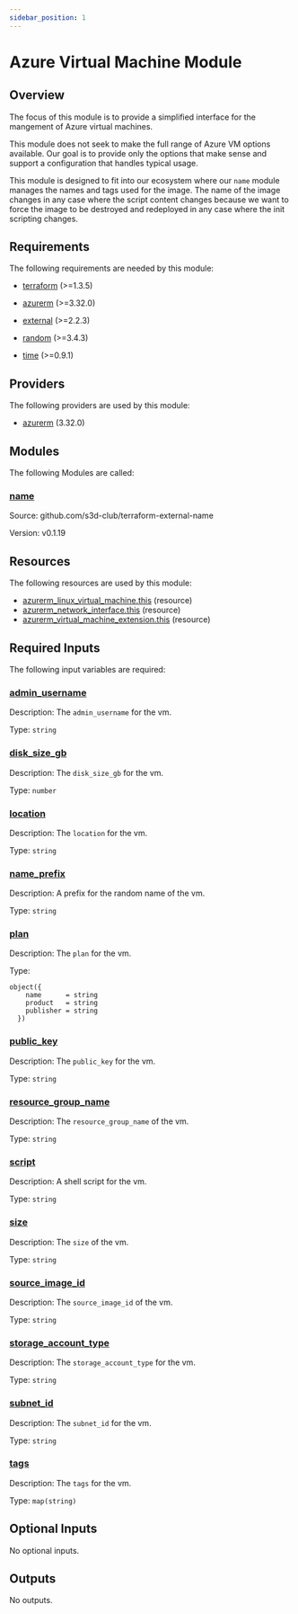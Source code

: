 ```yaml
---
sidebar_position: 1
---
```


# Azure Virtual Machine Module

## Overview
The focus of this module is to provide a simplified interface for the mangement
of Azure virtual machines.

This module does not seek to make the full range of Azure VM options available.
Our goal is to provide only the options that make sense and support a
configuration that handles typical usage.

This module is designed to fit into our ecosystem where our `name` module
manages the names and tags used for the image. The name of the image changes in
any case where the script content changes because we want to force the image to
be destroyed and redeployed in any case where the init scripting changes.


## Requirements

The following requirements are needed by this module:

- <a name="requirement_terraform"></a> [terraform](#requirement\_terraform) (>=1.3.5)

- <a name="requirement_azurerm"></a> [azurerm](#requirement\_azurerm) (>=3.32.0)

- <a name="requirement_external"></a> [external](#requirement\_external) (>=2.2.3)

- <a name="requirement_random"></a> [random](#requirement\_random) (>=3.4.3)

- <a name="requirement_time"></a> [time](#requirement\_time) (>=0.9.1)

## Providers

The following providers are used by this module:

- <a name="provider_azurerm"></a> [azurerm](#provider\_azurerm) (3.32.0)

## Modules

The following Modules are called:

### <a name="module_name"></a> [name](#module\_name)

Source: github.com/s3d-club/terraform-external-name

Version: v0.1.19

## Resources

The following resources are used by this module:

- [azurerm_linux_virtual_machine.this](https://registry.terraform.io/providers/hashicorp/azurerm/latest/docs/resources/linux_virtual_machine) (resource)
- [azurerm_network_interface.this](https://registry.terraform.io/providers/hashicorp/azurerm/latest/docs/resources/network_interface) (resource)
- [azurerm_virtual_machine_extension.this](https://registry.terraform.io/providers/hashicorp/azurerm/latest/docs/resources/virtual_machine_extension) (resource)

## Required Inputs

The following input variables are required:

### <a name="input_admin_username"></a> [admin\_username](#input\_admin\_username)

Description: The `admin_username` for the vm.

Type: `string`

### <a name="input_disk_size_gb"></a> [disk\_size\_gb](#input\_disk\_size\_gb)

Description: The `disk_size_gb` for the vm.

Type: `number`

### <a name="input_location"></a> [location](#input\_location)

Description: The `location` for the vm.

Type: `string`

### <a name="input_name_prefix"></a> [name\_prefix](#input\_name\_prefix)

Description: A prefix for the random name of the vm.

Type: `string`

### <a name="input_plan"></a> [plan](#input\_plan)

Description: The `plan` for the vm.

Type:

```hcl
object({
    name      = string
    product   = string
    publisher = string
  })
```

### <a name="input_public_key"></a> [public\_key](#input\_public\_key)

Description: The `public_key` for the vm.

Type: `string`

### <a name="input_resource_group_name"></a> [resource\_group\_name](#input\_resource\_group\_name)

Description: The `resource_group_name` of the vm.

Type: `string`

### <a name="input_script"></a> [script](#input\_script)

Description: A shell script for the vm.

Type: `string`

### <a name="input_size"></a> [size](#input\_size)

Description: The `size` of the vm.

Type: `string`

### <a name="input_source_image_id"></a> [source\_image\_id](#input\_source\_image\_id)

Description: The `source_image_id` of the vm.

Type: `string`

### <a name="input_storage_account_type"></a> [storage\_account\_type](#input\_storage\_account\_type)

Description: The `storage_account_type` for the vm.

Type: `string`

### <a name="input_subnet_id"></a> [subnet\_id](#input\_subnet\_id)

Description: The `subnet_id` for the vm.

Type: `string`

### <a name="input_tags"></a> [tags](#input\_tags)

Description: The `tags` for the vm.

Type: `map(string)`

## Optional Inputs

No optional inputs.

## Outputs

No outputs.
